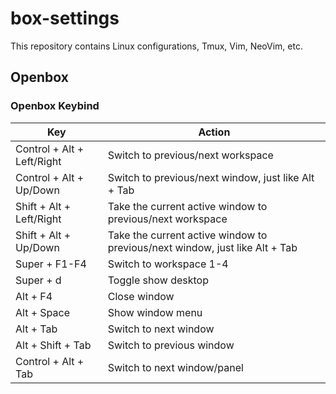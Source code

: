 # box-settings
This repository contains Linux configurations, Tmux, Vim, NeoVim, etc.

## Openbox

### Openbox Keybind
| Key | Action |
| --- | --- |
| Control + Alt + Left/Right | Switch to previous/next workspace |
| Control + Alt + Up/Down | Switch to previous/next window, just like Alt + Tab |
| Shift + Alt + Left/Right | Take the current active window to previous/next workspace |
| Shift + Alt + Up/Down | Take the current active window to previous/next window, just like Alt + Tab |
| Super + F1-F4 | Switch to workspace 1-4 |
| Super + d | Toggle show desktop |
| Alt + F4 | Close window |
| Alt + Space | Show window menu |
| Alt + Tab | Switch to next window |
| Alt + Shift + Tab | Switch to previous window |
| Control + Alt + Tab | Switch to next window/panel |
